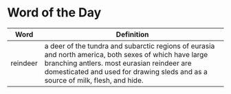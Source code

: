# Word of the Day

|Word|Definition|
|---|---|
|reindeer|a deer of the tundra and subarctic regions of eurasia and north america, both sexes of which have large branching antlers. most eurasian reindeer are domesticated and used for drawing sleds and as a source of milk, flesh, and hide.|